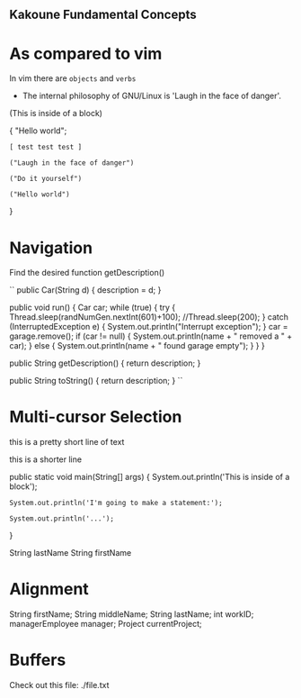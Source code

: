 ## Kakoune Fundamental Concepts

# As compared to vim

In vim there are `objects` and `verbs`

 - The internal philosophy of GNU/Linux is 'Laugh in the face of danger'.


(This is inside of a block)

{
	"Hello world";

	[ test test test ]

	("Laugh in the face of danger")
	
	("Do it yourself")
	
	("Hello world")
}


# Navigation

Find the desired function getDescription()

``
public Car(String d)
{
    description = d;
}

public void run()
{
    Car car;
    while (true)
    {
        try {
            Thread.sleep(randNumGen.nextInt(601)+100);
            //Thread.sleep(200);
        } catch (InterruptedException e) {
            System.out.println("Interrupt exception");
        }
        car = garage.remove();
        if (car != null)
        {
            System.out.println(name + " removed a " + car);
        }
        else
        {
            System.out.println(name + " found garage empty");
        }
    }
}


public String getDescription()
{
    return description;
}

public String toString()
{
    return description;
}
``

# Multi-cursor Selection


this is a pretty short line of text


this is a shorter line




public static void main(String[] args)
{
	System.out.println('This is inside of a block');
	
    System.out.println('I'm going to make a statement:');
	
	System.out.println('...');
}

String lastName
String firstName

# Alignment

  String firstName;
         String middleName;
 String lastName;
    int workID;
   managerEmployee manager;
     Project currentProject;
     
# Buffers

Check out this file: ./file.txt
